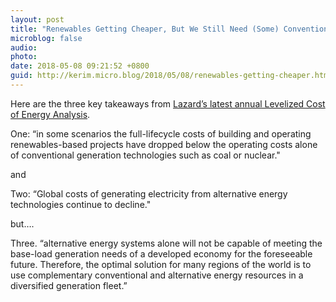 ```yaml
---
layout: post
title: "Renewables Getting Cheaper, But We Still Need (Some) Conventional Sources"
microblog: false
audio: 
photo: 
date: 2018-05-08 09:21:52 +0800
guid: http://kerim.micro.blog/2018/05/08/renewables-getting-cheaper.html
---
```

Here are the three key takeaways from [Lazard’s latest annual Levelized Cost of Energy Analysis](https://www.lazard.com/perspective/levelized-cost-of-energy-2017/).

One: “in some scenarios the full-lifecycle costs of building and operating renewables-based projects have dropped below the operating costs alone of conventional generation technologies such as coal or nuclear."

and

Two: “Global costs of generating electricity from alternative energy technologies continue to decline."

but….

Three. “alternative energy systems alone will not be capable of meeting the base-load generation needs of a developed economy for the foreseeable future. Therefore, the optimal solution for many regions of the world is to use complementary conventional and alternative energy resources in a diversified generation fleet.”
